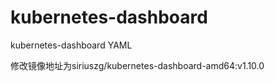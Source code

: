 # kubernetes-dashboard
kubernetes-dashboard YAML

修改镜像地址为siriuszg/kubernetes-dashboard-amd64:v1.10.0
